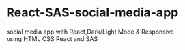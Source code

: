 # React-SAS-social-media-app
social media app with React,Dark/Light Mode &amp; Responsive  
using HTML CSS React and SAS
